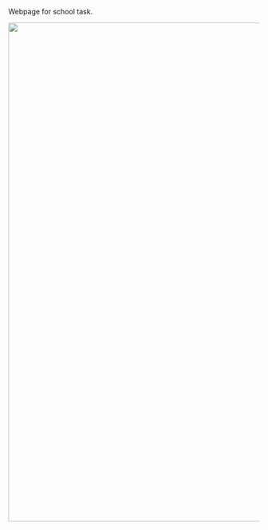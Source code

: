 Webpage for school task.

<a href="https:www.brunosphotos.cc"><img src="https://infstranica.b-cdn.net/website.png" height="1000x"></a>
